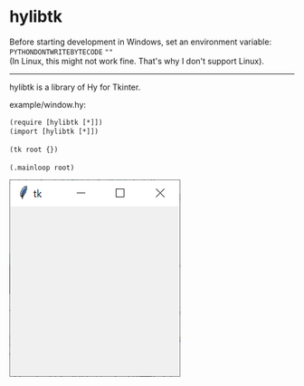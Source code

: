 # hylibtk

Before starting development in Windows, set an environment variable:  
`PYTHONDONTWRITEBYTECODE` `""`  
(In Linux, this might not work fine. That's why I don't support Linux).

***

hylibtk is a library of Hy for Tkinter.

example/window.hy:
```
(require [hylibtk [*]])
(import [hylibtk [*]])

(tk root {})

(.mainloop root)
```
![window.hy](img/window.png)
